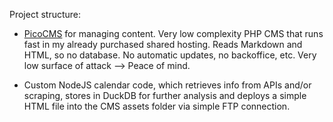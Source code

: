 Project structure:

- [PicoCMS](https://picocms.org/) for managing content. Very low complexity PHP CMS that runs fast in my already purchased shared hosting. Reads Markdown and HTML, so no database. No automatic updates, no backoffice, etc. Very low surface of attack --> Peace of mind.

- Custom NodeJS calendar code, which retrieves info from APIs and/or scraping, stores in DuckDB for further analysis and deploys a simple HTML file into the CMS assets folder via simple FTP connection.
